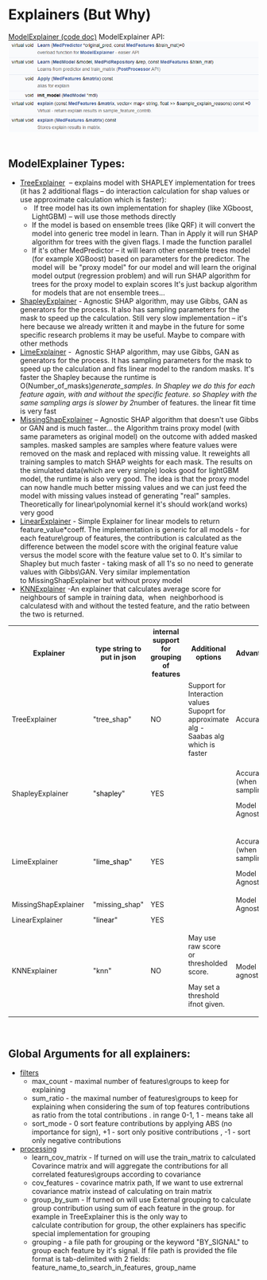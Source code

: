 # Explainers (But Why)
[ModelExplainer (code doc)](https://Medial-EarlySign.github.io/MR_LIBS/classModelExplainer)
ModelExplainer API:
<img src="/attachments/11206683/11206684.png"/>
 
## ModelExplainer Types:
- [TreeExplainer](https://Medial-EarlySign.github.io/MR_LIBS/classTreeExplainer)  – explains model with SHAPLEY implementation for trees (it has 2 additional flags – do interaction calculation for shap values or use approximate calculation which is faster):
    -  If tree model has its own implementation for shapley (like XGboost, LightGBM) – will use those methods directly
    - If the model is based on ensemble trees (like QRF) it will convert the model into generic tree model in learn. Than in Apply it will run SHAP algorithm for trees with the given flags. I made the function parallel
    - If it's other MedPredictor – it will learn other ensemble trees model (for example XGBoost) based on parameters for the predictor. The model will  be "proxy model" for our model and will learn the original model output (regression problem) and will run SHAP algorithm for trees for the proxy model to explain scores It's just backup algorithm for models that are not ensemble trees…
- [ShapleyExplainer](https://Medial-EarlySign.github.io/MR_LIBS/classShapleyExplainer) - Agnostic SHAP algorithm, may use Gibbs, GAN as generators for the process. It also has sampling parameters for the mask to speed up the calculation. Still very slow implementation – it's here because we already written it and maybe in the future for some specific research problems it may be useful. Maybe to compare with other methods
- [LimeExplainer](https://Medial-EarlySign.github.io/MR_LIBS/classLimeExplainer) -  Agnostic SHAP algorithm, may use Gibbs, GAN as generators for the process. It has sampling parameters for the mask to speed up the calculation and fits linear model to the random masks. It's faster the Shapley because the runtime is O(Number_of_masks)*generate_samples. In Shapley we do this for each feature again, with and without the specific feature. so Shapley with the same sampling args is slower by 2*number of features. the linear fit time is very fast
- [MissingShapExplainer](https://Medial-EarlySign.github.io/MR_LIBS/classMissingShapExplainer) – Agnostic SHAP algorithm that doesn't use Gibbs or GAN and is much faster… the Algorithm trains proxy model (with same parameters as original model) on the outcome with added masked samples. masked samples are samples where feature values were removed on the mask and replaced with missing value. It reweights all training samples to match SHAP weights for each mask. The results on the simulated data(which are very simple) looks good for lightGBM model, the runtime is also very good. The idea is that the proxy model can now handle much better missing values and we can just feed the model with missing values instead of generating "real" samples. Theoretically for linear\polynomial kernel it's should work(and works) very good
- [LinearExplainer](https://Medial-EarlySign.github.io/MR_LIBS/classLinearExplainer) - Simple Explainer for linear models to return feature_value*coeff. The implementation is generic for all models - for each feature\group of features, the contribution is calculated as the difference between the model score with the original feature value versus the model score with the feature value set to 0. It's similar to Shapley but much faster - taking mask of all 1's so no need to generate values with Gibbs\GAN. Very similar implementation to MissingShapExplainer but without proxy model
- [KNNExplainer](https://Medial-EarlySign.github.io/MR_LIBS/classKNN__Explainer) -An explainer that calculates average score for neighbours of sample in training data,  when  neighborhood is calculatesd with and without the tested feature, and the ratio between the two is returned.


<table><tbody>
<tr>
<th>Explainer</th>
<th>type string to put in json</th>
<th>internal support for grouping of features</th>
<th>Additional options</th>
<th>Advantages</th>
<th>run_time</th>
</tr>
<tr>
<td>TreeExplainer</td>
<td>"tree_shap"</td>
<td>NO</td>
<td>Support for Interaction values<br/>Supoprt for approximate alg - Saabas alg which is faster</td>
<td>Accurate</td>
<td>very fast!!</td>
</tr>
<tr>
<td>ShapleyExplainer</td>
<td>"<span style="color: rgb(0,0,0);">shapley</span>"</td>
<td>YES</td>
<td> </td>
<td><p><span><span>Accurate (when not sampling)</span></span></p><p><span>Model Agnostic</span></p></td>
<td>Very Slow, depend heavily in the number of features</td>
</tr>
<tr>
<td>LimeExplainer </td>
<td>"<span style="color: rgb(0,0,0);">lime_shap</span>"</td>
<td>YES</td>
<td> </td>
<td><p>Accurate (when not sampling)</p><p>Model Agnostic</p></td>
<td>Slow, but can be feasible</td>
</tr>
<tr>
<td>MissingShapExplainer </td>
<td>"missing_shap"</td>
<td>YES</td>
<td> </td>
<td><span>Model Agnostic</span></td>
<td>very fast!!</td>
</tr>
<tr>
<td>LinearExplainer </td>
<td>"<span style="color: rgb(0,0,0);">linear</span>"</td>
<td>YES</td>
<td> </td>
<td> </td>
<td>fastest!!</td>
</tr>
<tr>
<td>KNNExplainer</td>
<td>"knn"</td>
<td>NO</td>
<td><p>May use raw score or thresholded score.</p><p>May set a threshold ifnot given.</p></td>
<td>Model agnostic.</td>
<td>fast</td>
</tr>
</tbody></table>
 

## Global Arguments for all explainers:
- [filters](https://Medial-EarlySign.github.io/MR_LIBS/classExplainFilters)
    - max_count - maximal number of features\groups to keep for explaining 
    - sum_ratio - the maximal number of features\groups to keep for explaining when considering the sum of top features contributions as ratio from the total contributions . in range 0-1, 1 - means take all
    - sort_mode - 0 sort feature contributions by applying ABS (no importance for sign), +1 - sort only positive contributions , -1 - sort only negative contributions 
- [processing](https://Medial-EarlySign.github.io/MR_LIBS/classExplainProcessings)
    - learn_cov_matrix - If turned on will use the train_matrix to calculated Covarince matrix and will aggregate the contributions for all correlated features\groups according to covariance 
    - cov_features - covarince matrix path, If we want to use extrernal covariance matrix instead of calculating on train matrix
    - group_by_sum - If turned on will use External grouping to calculate group contribution using sum of each feature in the group. for example in TreeExplainer this is the only way to calculate contribution for group, the other explainers has specific special implementation for grouping
    - grouping - a file path for grouping or the keyword "BY_SIGNAL" to group each feature by it's signal. If file path is provided the file format is tab-delimited with 2 fields: feature_name_to_search_in_features, group_name

